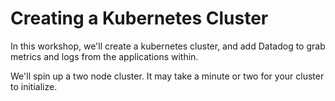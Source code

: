 # Creating a Kubernetes Cluster

In this workshop, we'll create a kubernetes cluster, and add Datadog to grab metrics and logs from the applications within.

We'll spin up a two node cluster. It may take a minute or two for your cluster to initialize.
